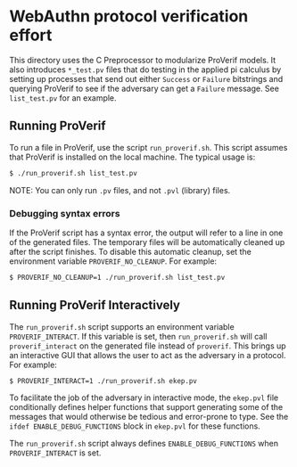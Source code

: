 # WebAuthn protocol verification effort

This directory uses the C Preprocessor to modularize ProVerif models. It also
introduces `*_test.pv` files that do testing in the applied pi calculus by
setting up processes that send out either `Success` or `Failure` bitstrings and
querying ProVerif to see if the adversary can get a `Failure` message. See
`list_test.pv` for an example.

## Running ProVerif

To run a file in ProVerif, use the script `run_proverif.sh`. This script assumes
that ProVerif is installed on the local machine. The typical usage is:

```bash
$ ./run_proverif.sh list_test.pv
```

NOTE: You can only run `.pv` files, and not `.pvl` (library) files.

### Debugging syntax errors

If the ProVerif script has a syntax error, the output will refer to a line in
one of the generated files. The temporary files will be automatically cleaned up
after the script finishes. To disable this automatic cleanup, set the
environment variable `PROVERIF_NO_CLEANUP`. For example:

```bash
$ PROVERIF_NO_CLEANUP=1 ./run_proverif.sh list_test.pv
```

## Running ProVerif Interactively

The `run_proverif.sh` script supports an environment variable
`PROVERIF_INTERACT`. If this variable is set, then `run_proverif.sh` will call
`proverif_interact` on the generated file instead of `proverif`. This brings up
an interactive GUI that allows the user to act as the adversary in a protocol.
For example:

```bash
$ PROVERIF_INTERACT=1 ./run_proverif.sh ekep.pv
```

To facilitate the job of the adversary in interactive mode, the `ekep.pvl` file
conditionally defines helper functions that support generating some of the
messages that would otherwise be tedious and error-prone to type. See the
`ifdef ENABLE_DEBUG_FUNCTIONS` block in `ekep.pvl` for these functions.

The `run_proverif.sh` script always defines `ENABLE_DEBUG_FUNCTIONS` when
`PROVERIF_INTERACT` is set.

